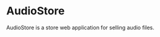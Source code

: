 # AudioStore
AudioStore is a store web application for selling audio files.

<!--that provides you with a variety of features such as packing files, creating discounts on files and a professional admin panel.-->
